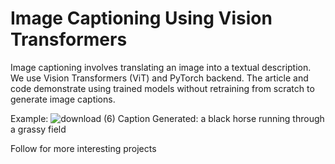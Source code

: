 # Image Captioning Using Vision Transformers
Image captioning involves translating an image into a textual description. We use Vision Transformers (ViT) and PyTorch backend. The article and code demonstrate using trained models without retraining from scratch to generate image captions.

Example:
![download (6)](https://github.com/inuwamobarak/Image-captioning-ViT/assets/65142149/3bd2e23b-c39a-4a76-9038-42f83476ace1)
Caption Generated: a black horse running through a grassy field 

Follow for more interesting projects

